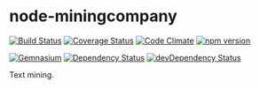 node-miningcompany
==============
[![Build Status](http://img.shields.io/travis/alexlangberg/node-miningcompany.svg)](https://travis-ci.org/alexlangberg/node-miningcompany)
[![Coverage Status](http://img.shields.io/coveralls/alexlangberg/node-miningcompany.svg)](https://coveralls.io/r/alexlangberg/node-miningcompany?branch=master)
[![Code Climate](http://img.shields.io/codeclimate/github/alexlangberg/node-miningcompany.svg)](https://codeclimate.com/github/alexlangberg/node-miningcompany)
[![npm version](http://img.shields.io/npm/v/node-miningcompany.svg)](https://www.npmjs.org/package/node-miningcompany)

[![Gemnasium](http://img.shields.io/gemnasium/alexlangberg/node-miningcompany.svg)](https://gemnasium.com/alexlangberg/node-miningcompany)
[![Dependency Status](https://david-dm.org/alexlangberg/node-miningcompany.svg)](https://david-dm.org/alexlangberg/node-miningcompany)
[![devDependency Status](https://david-dm.org/alexlangberg/node-miningcompany/dev-status.svg)](https://david-dm.org/alexlangberg/node-miningcompany#info=devDependencies)

Text mining.